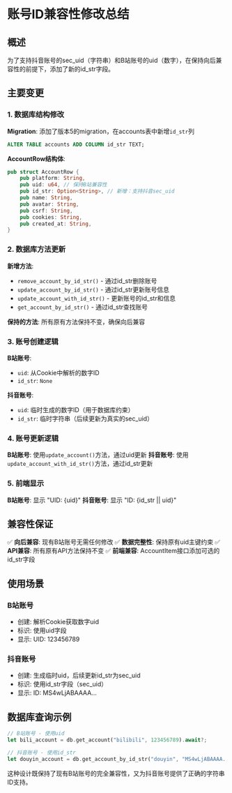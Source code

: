 # 账号ID兼容性修改总结

## 概述

为了支持抖音账号的sec_uid（字符串）和B站账号的uid（数字），在保持向后兼容性的前提下，添加了新的id_str字段。

## 主要变更

### 1. 数据库结构修改

**Migration**: 添加了版本5的migration，在accounts表中新增`id_str`列
```sql
ALTER TABLE accounts ADD COLUMN id_str TEXT;
```

**AccountRow结构体**:
```rust
pub struct AccountRow {
    pub platform: String,
    pub uid: u64, // 保持B站兼容性
    pub id_str: Option<String>, // 新增：支持抖音sec_uid
    pub name: String,
    pub avatar: String,
    pub csrf: String,
    pub cookies: String,
    pub created_at: String,
}
```

### 2. 数据库方法更新

**新增方法**:
- `remove_account_by_id_str()` - 通过id_str删除账号
- `update_account_by_id_str()` - 通过id_str更新账号信息
- `update_account_with_id_str()` - 更新账号的id_str和信息
- `get_account_by_id_str()` - 通过id_str查找账号

**保持的方法**: 所有原有方法保持不变，确保向后兼容

### 3. 账号创建逻辑

**B站账号**:
- `uid`: 从Cookie中解析的数字ID
- `id_str`: `None`

**抖音账号**:
- `uid`: 临时生成的数字ID（用于数据库约束）
- `id_str`: 临时字符串（后续更新为真实的sec_uid）

### 4. 账号更新逻辑

**B站账号**: 使用`update_account()`方法，通过uid更新
**抖音账号**: 使用`update_account_with_id_str()`方法，通过id_str更新

### 5. 前端显示

**B站账号**: 显示 "UID: {uid}"
**抖音账号**: 显示 "ID: {id_str || uid}"

## 兼容性保证

✅ **向后兼容**: 现有B站账号无需任何修改
✅ **数据完整性**: 保持原有uid主键约束
✅ **API兼容**: 所有原有API方法保持不变
✅ **前端兼容**: AccountItem接口添加可选的id_str字段

## 使用场景

### B站账号
- 创建: 解析Cookie获取数字uid
- 标识: 使用uid字段
- 显示: UID: 123456789

### 抖音账号
- 创建: 生成临时uid，后续更新id_str为sec_uid
- 标识: 使用id_str字段（sec_uid）
- 显示: ID: MS4wLjABAAAA...

## 数据库查询示例

```rust
// B站账号 - 使用uid
let bili_account = db.get_account("bilibili", 123456789).await?;

// 抖音账号 - 使用id_str
let douyin_account = db.get_account_by_id_str("douyin", "MS4wLjABAAAA...").await?;
```

这种设计既保持了现有B站账号的完全兼容性，又为抖音账号提供了正确的字符串ID支持。
